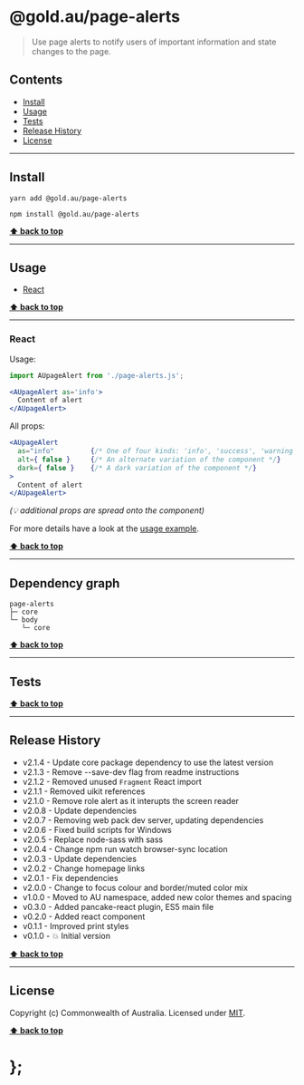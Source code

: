 @gold.au/page-alerts
============

> Use page alerts to notify users of important information and state changes to the page.


## Contents

* [Install](#install)
* [Usage](#usage)
* [Tests](#tests)
* [Release History](#release-history)
* [License](#license)


----------------------------------------------------------------------------------------------------------------------------------------------------------------


## Install


```shell
yarn add @gold.au/page-alerts
```

```shell
npm install @gold.au/page-alerts
```


**[⬆ back to top](#contents)**


----------------------------------------------------------------------------------------------------------------------------------------------------------------


## Usage


* [React](#react)


**[⬆ back to top](#contents)**


----------------------------------------------------------------------------------------------------------------------------------------------------------------


### React

Usage:

```jsx
import AUpageAlert from './page-alerts.js';

<AUpageAlert as='info'>
  Content of alert
</AUpageAlert>
```

All props:

```jsx
<AUpageAlert
  as="info"         {/* One of four kinds: 'info', 'success', 'warning', 'error' */}
  alt={ false }     {/* An alternate variation of the component */}
  dark={ false }    {/* A dark variation of the component */}
>
  Content of alert
</AUpageAlert>
```
_(💡 additional props are spread onto the component)_

For more details have a look at the [usage example](https://github.com/govau/design-system-components/tree/master/packages/page-alerts/tests/react/index.js).


**[⬆ back to top](#contents)**


----------------------------------------------------------------------------------------------------------------------------------------------------------------


## Dependency graph

```shell
page-alerts
├─ core
└─ body
   └─ core
```


**[⬆ back to top](#contents)**


----------------------------------------------------------------------------------------------------------------------------------------------------------------


## Tests


**[⬆ back to top](#contents)**


----------------------------------------------------------------------------------------------------------------------------------------------------------------


## Release History

* v2.1.4 - Update core package dependency to use the latest version
* v2.1.3 - Remove --save-dev flag from readme instructions
* v2.1.2 - Removed unused `Fragment` React import
* v2.1.1 - Removed uikit references
* v2.1.0 - Remove role alert as it interupts the screen reader
* v2.0.8 - Update dependencies
* v2.0.7 - Removing web pack dev server, updating dependencies
* v2.0.6 - Fixed build scripts for Windows
* v2.0.5 - Replace node-sass with sass
* v2.0.4 - Change npm run watch browser-sync location
* v2.0.3 - Update dependencies
* v2.0.2 - Change homepage links
* v2.0.1 - Fix dependencies
* v2.0.0 - Change to focus colour and border/muted color mix
* v1.0.0 - Moved to AU namespace, added new color themes and spacing
* v0.3.0 - Added pancake-react plugin, ES5 main file
* v0.2.0 - Added react component
* v0.1.1 - Improved print styles
* v0.1.0 - 💥 Initial version


**[⬆ back to top](#contents)**


----------------------------------------------------------------------------------------------------------------------------------------------------------------


## License

Copyright (c) Commonwealth of Australia.
Licensed under [MIT](https://raw.githubusercontent.com/govau/design-system-components/packages/core/master/LICENSE).


**[⬆ back to top](#contents)**

# };
